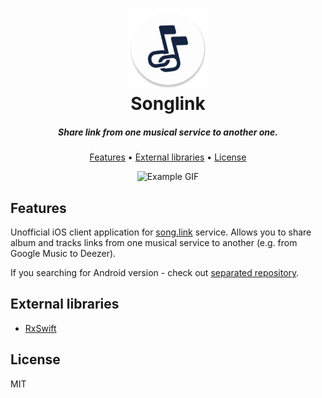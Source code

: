 <h1 align="center">
  <img src=".github/logo.png" alt="Songlink Logo" width="128">
  <br>
  Songlink
</h1>

<h5 align="center">
  Share link from one musical service to another one.
</h5>

<p align="center">
  <a href="#features">Features</a> •
  <a href="#external-libraries">External libraries</a> •
  <a href="#license">License</a>
</p>

<p align="center">
  <img src=".github/example.gif" alt="Example GIF">
</p>

## Features

Unofficial iOS client application for [song.link](https://song.link) service. Allows you to share album and tracks links from one musical service to another (e.g. from Google Music to Deezer).

If you searching for Android version - check out [separated repository](https://github.com/Ty3uK/songlink-android).


## External libraries

- [RxSwift](https://github.com/ReactiveX/RxSwift)

## License

MIT
